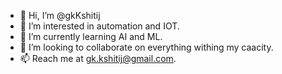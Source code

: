 - 👋 Hi, I’m @gkKshitij
- 👀 I’m interested in automation and IOT.
- 🌱 I’m currently learning AI and ML.
- 💞️ I’m looking to collaborate on everything withing my caacity.
- 📫 Reach me at gk.kshitij@gmail.com.

<!---
gkKshitij/gkKshitij is a ✨ special ✨ repository because its `README.md` (this file) appears on your GitHub profile.
You can click the Preview link to take a look at your changes.
--->
